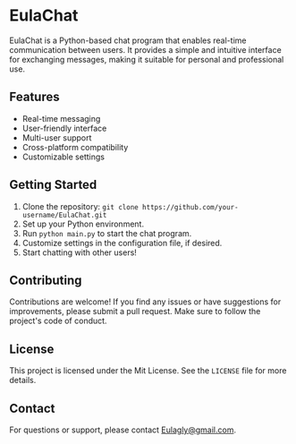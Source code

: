 # EulaChat

EulaChat is a Python-based chat program that enables real-time communication between users. It provides a simple and intuitive interface for exchanging messages, making it suitable for personal and professional use.

## Features

- Real-time messaging
- User-friendly interface
- Multi-user support
- Cross-platform compatibility
- Customizable settings

## Getting Started

1. Clone the repository: `git clone https://github.com/your-username/EulaChat.git`
2. Set up your Python environment.
3. Run `python main.py` to start the chat program.
4. Customize settings in the configuration file, if desired.
5. Start chatting with other users!

## Contributing

Contributions are welcome! If you find any issues or have suggestions for improvements, please submit a pull request. Make sure to follow the project's code of conduct.

## License

This project is licensed under the Mit License. See the `LICENSE` file for more details.

## Contact

For questions or support, please contact Eulagly@gmail.com.


